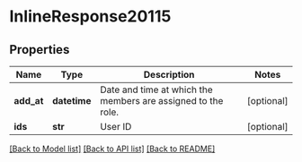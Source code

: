 # InlineResponse20115

## Properties
Name | Type | Description | Notes
------------ | ------------- | ------------- | -------------
**add_at** | **datetime** | Date and time at which the members are assigned to the role. | [optional] 
**ids** | **str** | User ID | [optional] 

[[Back to Model list]](../README.md#documentation-for-models) [[Back to API list]](../README.md#documentation-for-api-endpoints) [[Back to README]](../README.md)

